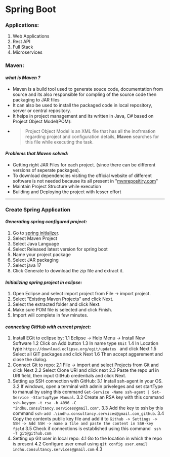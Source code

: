 # Spring Boot

### Applications:
1. Web Applications
2. Rest API
3. Full Stack
4. Microservices

### Maven:

#### *what is Maven ?*
* Maven is a build tool used to generate souce code, documentation from source and its also responsible for compling of the source code then packaging to JAR files
* It can also be used to install the packaged code in local repository, server or central repository.
* It helps in project management and its written in Java, C# based on Project Object Model(POM): 
* > Project Object Model is an XML file that has all the inofrmation regarding project and configuration details, **Maven** searches for this file while executing the task.

#### *Problems that Maven solved:*

* Getting right JAR Files for each project. (since there can be different versions of seperate packages).
* To download dependencies visiting the official website of different software is not needed because its all present in "[mvnrepositiry.com](https://mvnrepositiry.com)"
* Maintain Project Structure while execution
* Building and Deploying the project with lesser effort

---

### Create Spring Application

#### *Generating spring configured project:*
1. Go to [spring initializer](https://start.spring.io).
2. Select Maven Project
3. Select Java Language
4. Select Released latest version for spring boot
5. Name your project package
6. Select JAR packaging
7. Select java 17
8. Click Generate to download the zip file and extract it.

#### *Initializing spring project in eclipse:*

1. Open Eclipse and select import project from File -> import project.
2. Select "Existing Maven Projects" and click Next.
3. Select the extracted folder and click Next.
3. Make sure POM file is selected and click Finish.
4. Import will complete in few minutes.

#### *connecting GitHub with current project:*

1. Install EGit to eclipse by:
1.1 Eclipse -> Help Menu -> Install New Software
1.2 Click on Add button
1.3 In name type ``` EGit ```
1.4 In Location type ```https://download.eclipse.org/egit/updates ``` and click Next
1.5 Select all GIT packages and click Next
1.6 Then accept aggerement and close the dialog.
2. Connect Git to repo:
2.1 File -> import and select Projects from Git and click Next
2.2 Select Clone URI and click next
2.3 Paste the repo url in URI field, then input GitHub credentials and click Next.
3. Setting up SSH connection with GitHub:
3.1 Install ssh-agent in your OS.
3.2 If windows, open a terminal with admin priveleges and set startType to manual by using this command ```Get-Service -Name ssh-agent | Set-Service -StartupType Manual```.
3.2 Create an RSA key with this command ```ssh-keygen -t rsa -b 4096 -C "indhu.consultancy.services@gmail.com"```.
3.3 Add the key to ssh by this command ```ssh-add .\indhu.consultancy.services@gmail.com_github```.
3.4 Copy the contents public key file and add it to ```Github -> Settings -> SSH -> Add SSH -> name a tile and paste the content in SSH-key field```
3.5 Check if connections is established using this command ``` ssh -T git@github.com```
4. Setting up Git user in local repo:
4.1 Go to the location in which the repo is present
4.2 Configure user email using ```git config user.email indhu.consultancy.services@gmail.com```
4.3


